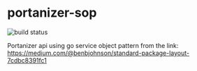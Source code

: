 # portanizer-sop
![build status](https://ci.portanizer.ml/api/badges/dimdiden/portanizer_go/status.svg)

Portanizer api using go service object pattern from the link:
https://medium.com/@benbjohnson/standard-package-layout-7cdbc8391fc1
